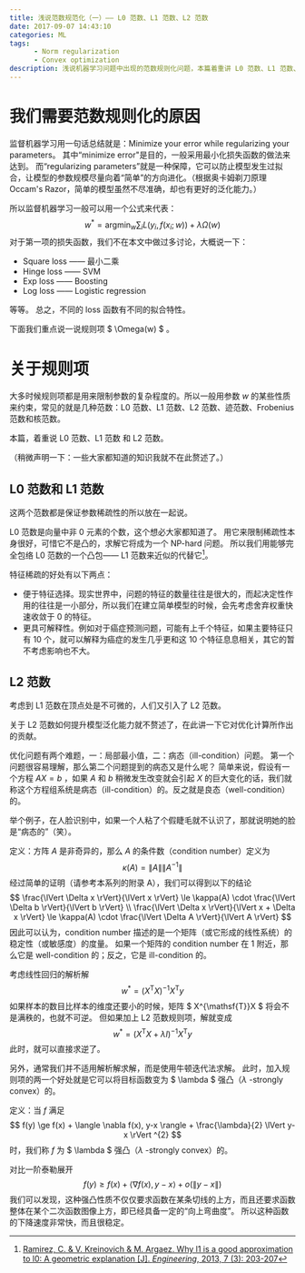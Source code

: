```yaml
---
title: 浅说范数规范化（一）—— L0 范数、L1 范数、L2 范数
date: 2017-09-07 14:43:10
categories: ML
tags:
      - Norm regularization
      - Convex optimization
description: 浅说机器学习问题中出现的范数规则化问题，本篇着重讲 L0 范数、L1 范数、L2 范数。
---
```


# 我们需要范数规则化的原因

监督机器学习用一句话总结就是：Minimize your error while regularizing your parameters。
其中“minimize error"是目的，一般采用最小化损失函数的做法来达到。
而“regularizing parameters”就是一种保障，它可以防止模型发生过拟合，让模型的参数规模尽量向着“简单”的方向进化。（根据奥卡姆剃刀原理 Occam's Razor，简单的模型虽然不尽准确，却也有更好的泛化能力。）

所以监督机器学习一般可以用一个公式来代表：
$$
w^{\ast} = \mathop{\arg\min}_{w} \sum_{i} L(y_{i}, f(x_{i};w)) + \lambda\Omega(w)
$$
对于第一项的损失函数，我们不在本文中做过多讨论，大概说一下：

- Square loss —— 最小二乘
- Hinge loss —— SVM
- Exp loss —— Boosting
- Log loss —— Logistic regression

等等。
总之，不同的 loss 函数有不同的拟合特性。

下面我们重点说一说规则项 $ \Omega(w) $ 。

# 关于规则项

大多时候规则项都是用来限制参数的复杂程度的。所以一般用参数 $w$ 的某些性质来约束，常见的就是几种范数：L0 范数、L1 范数、L2 范数、迹范数、Frobenius 范数和核范数。

本篇，着重说 L0 范数、L1 范数 和 L2 范数。

（稍微声明一下：一些大家都知道的知识我就不在此赘述了。）

## L0 范数和 L1 范数

这两个范数都是保证参数稀疏性的所以放在一起说。

L0 范数是向量中非 0 元素的个数，这个想必大家都知道了。
用它来限制稀疏性本身很好，可惜它不是凸的，求解它将成为一个 NP-hard 问题。
所以我们用能够完全包络 L0 范数的一个凸包—— L1 范数来近似的代替它[^1]。

特征稀疏的好处有以下两点：

- 便于特征选择。现实世界中，问题的特征的数量往往是很大的，而起决定性作用的往往是一小部分，所以我们在建立简单模型的时候，会先考虑舍弃权重快速收敛于 0 的特征。
- 更具可解释性。例如对于癌症预测问题，可能有上千个特征，如果主要特征只有 10 个，就可以解释为癌症的发生几乎更和这 10 个特征息息相关，其它的暂不考虑影响也不大。

## L2 范数

考虑到 L1 范数在顶点处是不可微的，人们又引入了 L2 范数。

关于 L2 范数如何提升模型泛化能力就不赘述了，在此讲一下它对优化计算所作出的贡献。

优化问题有两个难题，一：局部最小值，二：病态（ill-condition）问题。
第一个问题很容易理解，那么第二个问题提到的病态又是什么呢？
简单来说，假设有一个方程 $AX = b$ ，如果 $A$ 和 $b$ 稍微发生改变就会引起 $X$ 的巨大变化的话，我们就称这个方程组系统是病态（ill-condition）的。反之就是良态（well-condition）的。

举个例子，在人脸识别中，如果一个人粘了个假睫毛就不认识了，那就说明她的脸是“病态的”（笑）。

定义：方阵 $A$ 是非奇异的，那么 $A$ 的条件数（condition number）定义为
$$
\kappa(A) = \lVert A \rVert \lVert A^{-1} \rVert
$$
经过简单的证明（请参考本系列的附录 A），我们可以得到以下的结论
$$
\frac{\lVert \Delta x \rVert}{\lVert x \rVert} \le \kappa(A) \cdot \frac{\lVert \Delta b \rVert}{\lVert b \rVert} \\
\frac{\lVert \Delta x \rVert}{\lVert x + \Delta x \rVert} \le \kappa(A) \cdot \frac{\lVert \Delta A \rVert}{\lVert A \rVert}
$$
因此可以认为，condition number 描述的是一个矩阵（或它形成的线性系统）的稳定性（或敏感度）的度量。
如果一个矩阵的 condition number 在 1 附近，那么它是 well-condition 的；反之，它是 ill-condition 的。

考虑线性回归的解析解
$$
w^{\ast} = (X^{\mathsf{T}}X)^{-1}X^{\mathsf{T}}y
$$
如果样本的数目比样本的维度还要小的时候，矩阵 $ X^{\mathsf{T}}X $ 将会不是满秩的，也就不可逆。
但如果加上 L2 范数规则项，解就变成
$$
w^{\ast} = (X^{\mathsf{T}}X + \lambda I)^{-1}X^{\mathsf{T}}y
$$
此时，就可以直接求逆了。

另外，通常我们并不适用解析解求解，而是使用牛顿迭代法求解。
此时，加入规则项的两一个好处就是它可以将目标函数变为 $ \lambda $ 强凸（$\lambda$ -strongly convex）的。

定义：当 $f$ 满足
$$
f(y) \ge f(x) + \langle \nabla f(x), y-x \rangle + \frac{\lambda}{2} \lVert y-x \rVert ^{2}
$$
时，我们称 $f$ 为 $ \lambda $ 强凸（$\lambda$ -strongly convex）的。

对比一阶泰勒展开
$$
f(y) \ge f(x) + \langle \nabla f(x), y-x \rangle + o (\lVert y-x \rVert)
$$
我们可以发现，这种强凸性质不仅仅要求函数在某条切线的上方，而且还要求函数整体在某个二次函数图像上方，即已经具备一定的“向上弯曲度”。
所以这种函数的下降速度非常快，而且很稳定。

[^1]: [Ramirez, C. & V. Kreinovich & M. Argaez. Why l1 is a good approximation to l0: A geometric explanation [J]. *Engineering*, 2013, 7 (3): 203-207](https://www.researchgate.net/publication/290729378_Why_l1_is_a_good_approximation_to_l0_A_geometric_explanation)

